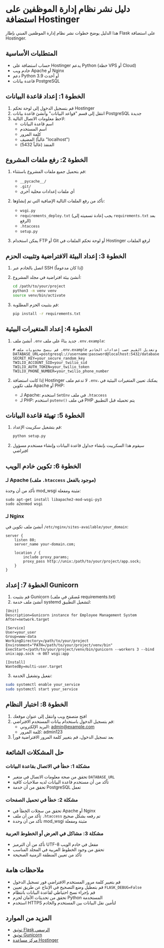 # دليل نشر نظام إدارة الموظفين على استضافة Hostinger

هذا الدليل يوضح خطوات نشر نظام إدارة الموظفين المبني بإطار Flask على استضافة Hostinger.

## المتطلبات الأساسية

- حساب استضافة على Hostinger يدعم Python (خطة VPS أو Cloud)
- خادم ويب Apache أو Nginx
- دعم Python 3.9 أو أحدث
- قاعدة بيانات PostgreSQL

## الخطوة 1: إعداد قاعدة البيانات

1. قم بتسجيل الدخول إلى لوحة تحكم Hostinger
2. انتقل إلى قسم "قواعد البيانات" وأنشئ قاعدة بيانات PostgreSQL جديدة
3. لاحظ معلومات الاتصال التالية:
   - اسم قاعدة البيانات
   - اسم المستخدم
   - كلمة المرور
   - المضيف (غالباً "localhost")
   - المنفذ (غالباً 5432)

## الخطوة 2: رفع ملفات المشروع

1. قم بتحميل جميع ملفات المشروع باستثناء:
   - `__pycache__/`
   - `.git/`
   - أي ملفات إعدادات محلية أخرى
   
2. تأكد من رفع الملفات التالية الإضافية التي تم إنشاؤها:
   - `wsgi.py`
   - `requirements_deploy.txt` (يجب إعادة تسميته إلى `requirements.txt` بعد الرفع)
   - `.htaccess`
   - `setup.py`
   
3. يمكن استخدام FTP أو Git أو لوحة تحكم الملفات في Hostinger لرفع الملفات

## الخطوة 3: إعداد البيئة الافتراضية وتثبيت الحزم

1. اتصل بالخادم عبر SSH (إذا كان مدعوماً)
2. أنشئ بيئة افتراضية في مجلد المشروع:
   ```bash
   cd /path/to/your/project
   python3 -m venv venv
   source venv/bin/activate
   ```

3. قم بتثبيت الحزم المطلوبة:
   ```bash
   pip install -r requirements.txt
   ```

## الخطوة 4: إعداد المتغيرات البيئية

1. أنشئ ملف `.env` جديد بناءً على ملف `.env.example`:
   ```
   # قم بنسخ محتويات ملف .env.example وتعديل القيم حسب إعدادات الخادم
   DATABASE_URL=postgresql://username:password@localhost:5432/database_name
   SECRET_KEY=your_secure_random_key
   TWILIO_ACCOUNT_SID=your_twilio_sid
   TWILIO_AUTH_TOKEN=your_twilio_token
   TWILIO_PHONE_NUMBER=your_twilio_phone_number
   ```

2. إذا كانت استضافة Hostinger لا تدعم ملف `.env`، يمكنك تعيين المتغيرات البيئية في ملف تكوين Apache أو PHP:
   - لـ Apache: استخدم `SetEnv` في ملف `.htaccess`
   - لـ PHP: استخدم `putenv()` في ملف PHP يتم تحميله قبل التطبيق

## الخطوة 5: تهيئة قاعدة البيانات

1. قم بتشغيل سكريبت الإعداد:
   ```bash
   python setup.py
   ```

2. سيقوم هذا السكريبت بإنشاء جداول قاعدة البيانات وإنشاء مستخدم مسؤول افتراضي

## الخطوة 6: تكوين خادم الويب

### لـ Apache (ملف `.htaccess` موجود بالفعل)

تأكد من أن وحدة mod_wsgi مثبتة ومفعلة:
```
sudo apt-get install libapache2-mod-wsgi-py3
sudo a2enmod wsgi
```

### لـ Nginx

أنشئ ملف تكوين في `/etc/nginx/sites-available/your_domain`:

```nginx
server {
    listen 80;
    server_name your-domain.com;

    location / {
        include proxy_params;
        proxy_pass http://unix:/path/to/your/project/app.sock;
    }
}
```

## الخطوة 7: إعداد Gunicorn

1. قم بتثبيت Gunicorn (مُضمّن في ملف requirements.txt)
2. أنشئ ملف خدمة systemd لتشغيل التطبيق:

```
[Unit]
Description=Gunicorn instance for Employee Management System
After=network.target

[Service]
User=your_user
Group=www-data
WorkingDirectory=/path/to/your/project
Environment="PATH=/path/to/your/project/venv/bin"
ExecStart=/path/to/your/project/venv/bin/gunicorn --workers 3 --bind unix:app.sock -m 007 wsgi:app

[Install]
WantedBy=multi-user.target
```

3. تفعيل وتشغيل الخدمة:
```bash
sudo systemctl enable your_service
sudo systemctl start your_service
```

## الخطوة 8: اختبار النظام

1. افتح متصفح ويب وانتقل إلى عنوان موقعك
2. قم بتسجيل الدخول باستخدام بيانات المستخدم الافتراضي:
   - البريد الإلكتروني: admin@example.com
   - كلمة المرور: admin123
3. بعد تسجيل الدخول، قم بتغيير كلمة المرور الافتراضية فوراً

## حل المشكلات الشائعة

### مشكلة 1: خطأ في الاتصال بقاعدة البيانات
- تحقق من صحة معلومات الاتصال في متغير `DATABASE_URL`
- تأكد من أن مستخدم قاعدة البيانات لديه صلاحيات كافية
- تحقق من أن خدمة PostgreSQL تعمل

### مشكلة 2: خطأ في تحميل الصفحات
- تحقق من سجلات الخطأ في Apache أو Nginx
- تأكد من أن ملف `.htaccess` تم رفعه بشكل صحيح
- تأكد من أن وحدة mod_wsgi مثبتة ومفعلة

### مشكلة 3: مشاكل في العرض أو الخطوط العربية
- تأكد من أن الترميز UTF-8 مفعل في خادم الويب
- تحقق من وجود الخطوط العربية في المجلد المناسب
- تأكد من تعيين المنطقة الزمنية الصحيحة

## ملاحظات هامة

- قم بتغيير كلمة مرور المستخدم الافتراضي فور تسجيل الدخول
- قم بتعطيل وضع التصحيح في الإنتاج عن طريق تعيين `FLASK_DEBUG=False`
- قم بإجراء نسخ احتياطي لقاعدة البيانات بانتظام
- تحقق من تحديثات الأمان لحزم Python المستخدمة
- استخدم HTTPS لتأمين نقل البيانات بين المستخدم والخادم

## المزيد من الموارد

- [توثيق Flask الرسمي](https://flask.palletsprojects.com/)
- [توثيق Gunicorn](https://docs.gunicorn.org/)
- [مركز مساعدة Hostinger](https://www.hostinger.com/tutorials/)